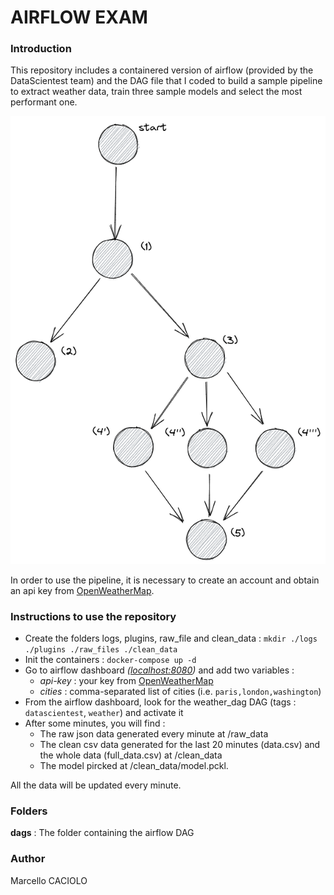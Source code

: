 # AIRFLOW EXAM

### Introduction

This repository includes a containered version of airflow (provided by the DataScientest team) and the DAG file that I coded to build a sample pipeline to extract weather data, train three sample models and select the most performant one.

![Airflow pipeline](dag_eval.png)

In order to use the pipeline, it is necessary to create an account and obtain an api key from [OpenWeatherMap](https://openweathermap.org/). 

### Instructions to use the repository

- Create the folders logs, plugins, raw_file and clean_data : `mkdir ./logs ./plugins ./raw_files ./clean_data`
- Init the containers : `docker-compose up -d`
- Go to airflow dashboard *([localhost:8080](http://localhost:8080))* and add two variables :
    - *api-key* : your key from [OpenWeatherMap](https://openweathermap.org/)
    - *cities* : comma-separated list of cities (i.e. `paris,london,washington`)
- From the airflow dashboard, look for the weather_dag DAG (tags : `datascientest`, `weather`) and activate it
- After some minutes, you will find :
    - The raw json data generated every minute at /raw_data
    - The clean csv data generated for the last 20 minutes (data.csv) and the whole data (full_data.csv) at /clean_data  
    - The model pircked at /clean_data/model.pckl. 

All the data will be updated every minute.

### Folders

**dags** : The folder containing the airflow DAG


### Author

Marcello CACIOLO
